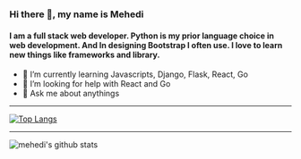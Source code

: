 ### Hi there 👋, my name is Mehedi
#### I am a full stack web developer. Python is my prior language choice in web development. And In designing Bootstrap I often use. I love to learn new things like frameworks and library.  

- 🌱 I’m currently learning Javascripts, Django, Flask, React, Go  
- 🤔 I’m looking for help with React and Go
- 💬 Ask me about anythings

---
[![Top Langs](https://github-readme-stats.vercel.app/api/top-langs/?username=mehedikhokon&langs_count=8&show_icons=true&theme=radical)](https://github.com/anuraghazra/github-readme-stats)

---
![mehedi's github stats](https://github-readme-stats.vercel.app/api?username=mehedikhokon&show_icons=true&show_icons=true&bg_color=90,30,20,0,29,70,155)

